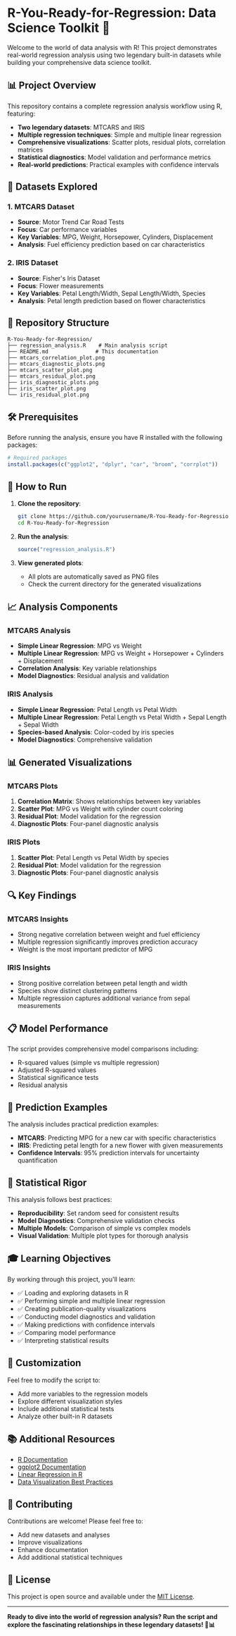 # R-You-Ready-for-Regression: Data Science Toolkit 🚀

Welcome to the world of data analysis with R! This project demonstrates real-world regression analysis using two legendary built-in datasets while building your comprehensive data science toolkit.

## 📊 Project Overview

This repository contains a complete regression analysis workflow using R, featuring:
- **Two legendary datasets**: MTCARS and IRIS
- **Multiple regression techniques**: Simple and multiple linear regression
- **Comprehensive visualizations**: Scatter plots, residual plots, correlation matrices
- **Statistical diagnostics**: Model validation and performance metrics
- **Real-world predictions**: Practical examples with confidence intervals

## 🎯 Datasets Explored

### 1. MTCARS Dataset
- **Source**: Motor Trend Car Road Tests
- **Focus**: Car performance variables
- **Key Variables**: MPG, Weight, Horsepower, Cylinders, Displacement
- **Analysis**: Fuel efficiency prediction based on car characteristics

### 2. IRIS Dataset
- **Source**: Fisher's Iris Dataset
- **Focus**: Flower measurements
- **Key Variables**: Petal Length/Width, Sepal Length/Width, Species
- **Analysis**: Petal length prediction based on flower characteristics

## 📁 Repository Structure

```
R-You-Ready-for-Regression/
├── regression_analysis.R    # Main analysis script
├── README.md               # This documentation
├── mtcars_correlation_plot.png
├── mtcars_diagnostic_plots.png
├── mtcars_scatter_plot.png
├── mtcars_residual_plot.png
├── iris_diagnostic_plots.png
├── iris_scatter_plot.png
└── iris_residual_plot.png
```

## 🛠️ Prerequisites

Before running the analysis, ensure you have R installed with the following packages:

```r
# Required packages
install.packages(c("ggplot2", "dplyr", "car", "broom", "corrplot"))
```

## 🚀 How to Run

1. **Clone the repository**:
   ```bash
   git clone https://github.com/yourusername/R-You-Ready-for-Regression.git
   cd R-You-Ready-for-Regression
   ```

2. **Run the analysis**:
   ```r
   source("regression_analysis.R")
   ```

3. **View generated plots**:
   - All plots are automatically saved as PNG files
   - Check the current directory for the generated visualizations

## 📈 Analysis Components

### MTCARS Analysis
- **Simple Linear Regression**: MPG vs Weight
- **Multiple Linear Regression**: MPG vs Weight + Horsepower + Cylinders + Displacement
- **Correlation Analysis**: Key variable relationships
- **Model Diagnostics**: Residual analysis and validation

### IRIS Analysis
- **Simple Linear Regression**: Petal Length vs Petal Width
- **Multiple Linear Regression**: Petal Length vs Petal Width + Sepal Length + Sepal Width
- **Species-based Analysis**: Color-coded by iris species
- **Model Diagnostics**: Comprehensive validation

## 📊 Generated Visualizations

### MTCARS Plots
1. **Correlation Matrix**: Shows relationships between key variables
2. **Scatter Plot**: MPG vs Weight with cylinder count coloring
3. **Residual Plot**: Model validation for the regression
4. **Diagnostic Plots**: Four-panel diagnostic analysis

### IRIS Plots
1. **Scatter Plot**: Petal Length vs Petal Width by species
2. **Residual Plot**: Model validation for the regression
3. **Diagnostic Plots**: Four-panel diagnostic analysis

## 🔍 Key Findings

### MTCARS Insights
- Strong negative correlation between weight and fuel efficiency
- Multiple regression significantly improves prediction accuracy
- Weight is the most important predictor of MPG

### IRIS Insights
- Strong positive correlation between petal length and width
- Species show distinct clustering patterns
- Multiple regression captures additional variance from sepal measurements

## 📋 Model Performance

The script provides comprehensive model comparisons including:
- R-squared values (simple vs multiple regression)
- Adjusted R-squared values
- Statistical significance tests
- Residual analysis

## 🎯 Prediction Examples

The analysis includes practical prediction examples:
- **MTCARS**: Predicting MPG for a new car with specific characteristics
- **IRIS**: Predicting petal length for a new flower with given measurements
- **Confidence Intervals**: 95% prediction intervals for uncertainty quantification

## 🧪 Statistical Rigor

This analysis follows best practices:
- **Reproducibility**: Set random seed for consistent results
- **Model Diagnostics**: Comprehensive validation checks
- **Multiple Models**: Comparison of simple vs complex models
- **Visual Validation**: Multiple plot types for thorough analysis

## 🎓 Learning Objectives

By working through this project, you'll learn:
- ✅ Loading and exploring datasets in R
- ✅ Performing simple and multiple linear regression
- ✅ Creating publication-quality visualizations
- ✅ Conducting model diagnostics and validation
- ✅ Making predictions with confidence intervals
- ✅ Comparing model performance
- ✅ Interpreting statistical results

## 🔧 Customization

Feel free to modify the script to:
- Add more variables to the regression models
- Explore different visualization styles
- Include additional statistical tests
- Analyze other built-in R datasets

## 📚 Additional Resources

- [R Documentation](https://www.r-project.org/)
- [ggplot2 Documentation](https://ggplot2.tidyverse.org/)
- [Linear Regression in R](https://www.statmethods.net/stats/regression.html)
- [Data Visualization Best Practices](https://clauswilke.com/dataviz/)

## 🤝 Contributing

Contributions are welcome! Please feel free to:
- Add new datasets and analyses
- Improve visualizations
- Enhance documentation
- Add additional statistical techniques

## 📄 License

This project is open source and available under the [MIT License](LICENSE).

---

**Ready to dive into the world of regression analysis? Run the script and explore the fascinating relationships in these legendary datasets! 🚀📊**